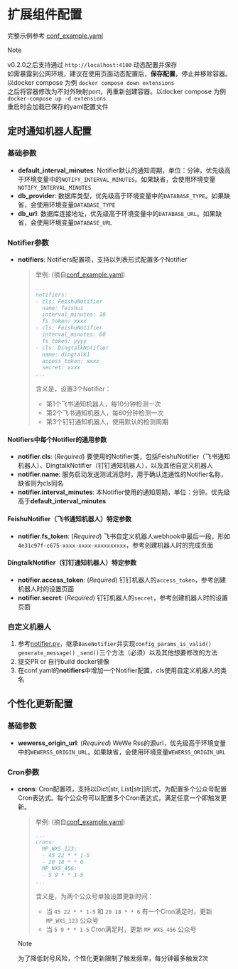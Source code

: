 # 扩展组件配置

完整示例参考 [conf_example.yaml](https://github.com/wyn-ying/wewe-rss-extensions/blob/main/conf_example.yaml)

> [!NOTE]
> v0.2.0之后支持通过 `http://localhost:4100` 动态配置并保存
> <br>如需暴露到公网环境，建议在使用页面动态配置后，**保存配置**，停止并移除容器。以docker compose 为例 `docker compose down extensions`
> <br>之后将容器修改为不对外映射port，再重新创建容器。以docker compose 为例 `docker-compose up -d extensions`
> <br>重启时会加载已保存的yaml配置文件

## 定时通知机器人配置

### 基础参数

- **default_interval_minutes**: Notifier默认的通知周期，单位：分钟，优先级高于环境变量中的`NOTIFY_INTERVAL_MINUTES`。如果缺省，会使用环境变量`NOTIFY_INTERVAL_MINUTES`
- **db_provider**: 数据库类型，优先级高于环境变量中的`DATABASE_TYPE`。如果缺省，会使用环境变量`DATABASE_TYPE`
- **db_url**: 数据库连接地址，优先级高于环境变量中的`DATABASE_URL`。如果缺省，会使用环境变量`DATABASE_URL`

### Notifier参数

- **notifiers**: Notifiers配置项，支持以列表形式配置多个Notifier

  > 举例: (摘自[conf_example.yaml](https://github.com/wyn-ying/wewe-rss-extensions/blob/main/conf_example.yaml))
  > ``` yaml
  > ...
  > notifiers:
  > - cls: FeishuNotifier
  >   name: feishu1
  >   interval_minutes: 10
  >   fs_token: xxxx
  > - cls: FeishuNotifier
  >   interval_minutes: 60
  >   fs_token: yyyy
  > - cls: DingtalkNotifier
  >   name: dingtalk1
  >   access_token: xxxx
  >   secret: xxxx
  > ...
  > ```
  > 含义是，设置3个Notifier：
  > - 第1个飞书通知机器人，每10分钟检测一次
  > - 第2个飞书通知机器人，每60分钟检测一次
  > - 第3个钉钉通知机器人，使用默认的检测周期

#### Notifiers中每个Notifier的通用参数

- **notifier.cls**: (*Required*) 要使用的Notifier类，包括FeishuNotifier（飞书通知机器人）、DingtalkNotifier（钉钉通知机器人），以及其他自定义机器人
- **notifier.name**: 服务启动发送测试消息时，用于确认连通性的Notifier名称，缺省则为cls同名
- **notifier.interval_minutes**: 本Notifier使用的通知周期，单位：分钟。优先级高于**default_interval_minutes**

#### FeishuNotifier（飞书通知机器人）特定参数

- **notifier.fs_token**: (*Required*) 飞书自定义机器人webhook中最后一段，形如`4e31c97f-c675-xxxx-xxxx-xxxxxxxxxx`，参考创建机器人时的完成页面

#### DingtalkNotifier（钉钉通知机器人）特定参数

- **notifier.access_token**: (*Required*) 钉钉机器人的`access_token`，参考创建机器人时的设置页面
- **notifier.secret**: (*Required*) 钉钉机器人的`secret`，参考创建机器人时的设置页面

### 自定义机器人

1. 参考[notifier.py](https://github.com/wyn-ying/wewe-rss-extensions/blob/main/src/model/notifier.py)，继承`BaseNotifier`并实现`config_params_is_valid()` `generate_message()` `_send()`三个方法（必须）以及其他想要修改的方法
2. 提交PR  or  自行build docker镜像
3. 在conf.yaml的**notifiers**中增加一个Notifier配置，cls使用自定义机器人的类名

## 个性化更新配置

### 基础参数

- **wewerss_origin_url**: (*Required*) WeWe Rss的源url，优先级高于环境变量中的`WEWERSS_ORIGIN_URL`。如果缺省，会使用环境变量`WEWERSS_ORIGIN_URL`

### Cron参数

- **crons**: Cron配置项，支持以Dict[str, List[str]]形式，为配置多个公众号配置Cron表达式。每个公众号可以配置多个Cron表达式，满足任意一个即触发更新。

  > 举例: (摘自[conf_example.yaml](https://github.com/wyn-ying/wewe-rss-extensions/blob/main/conf_example.yaml))
  > ``` yaml
  > ...
  > crons:
  >   MP_WXS_123:
  >   - 45 22 * * 1-5
  >   - 20 18 * * 6
  >   MP_WXS_456:
  >   - 5 9 * * 1-5
  > ...
  > ```
  > 含义是，为两个公众号单独设置更新时间：
  > - 当 `45 22 * * 1-5` 和 `20 18 * * 6` 有一个Cron满足时，更新 `MP_WXS_123` 公众号
  > - 当 `5 9 * * 1-5` Cron满足时，更新 `MP_WXS_456` 公众号

  > [!NOTE]
  > 为了降低封号风险，个性化更新限制了触发频率，每分钟最多触发2次
